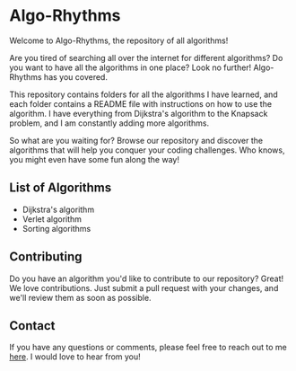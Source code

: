 # Algo-Rhythms

Welcome to Algo-Rhythms, the repository of all algorithms! 

Are you tired of searching all over the internet for different algorithms? Do you want to have all the algorithms in one place? Look no further! Algo-Rhythms has you covered.

This repository contains folders for all the algorithms I have learned, and each folder contains a README file with instructions on how to use the algorithm. I have everything from Dijkstra's algorithm to the Knapsack problem, and I am constantly adding more algorithms.

So what are you waiting for? Browse our repository and discover the algorithms that will help you conquer your coding challenges. Who knows, you might even have some fun along the way!

## List of Algorithms

* Dijkstra's algorithm
* Verlet algorithm
* Sorting algorithms

## Contributing

Do you have an algorithm you'd like to contribute to our repository? Great! We love contributions. Just submit a pull request with your changes, and we'll review them as soon as possible.

## Contact

If you have any questions or comments, please feel free to reach out to me [here](https://suyashsakhare.wordpress.com/). I would love to hear from you!

